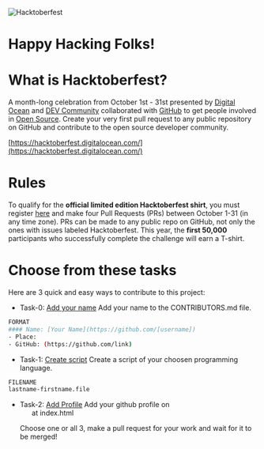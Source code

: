 ![Hacktoberfest](https://hacktoberfest.digitalocean.com/assets/logo-hf19-header-8245176fe235ab5d942c7580778a914110fa06a23c3d55bf40e2d061809d8785.svg "Hacktoberfest")

# Happy Hacking Folks!

# What is Hacktoberfest?
A month-long celebration from October 1st - 31st presented by [Digital Ocean](https://hacktoberfest.digitalocean.com/) and [DEV Community](https://dev.to/) collaborated with [GitHub](https://github.com/blog/2433-celebrate-open-source-this-october-with-hacktoberfest) to get people involved in [Open Source](https://github.com/open-source). Create your very first pull request to any public repository on GitHub and contribute to the open source developer community.

[https://hacktoberfest.digitalocean.com/](https://hacktoberfest.digitalocean.com/)

# Rules
To qualify for the __official limited edition Hacktoberfest shirt__, you must register [here](https://hacktoberfest.digitalocean.com/) and make four Pull Requests (PRs) between October 1-31 (in any time zone). PRs can be made to any public repo on GitHub, not only the ones with issues labeled Hacktoberfest. This year, the __first 50,000__ participants who successfully complete the challenge will earn a T-shirt.

# Choose from these tasks

Here are 3 quick and easy  ways to contribute to this project:

* Task-0: [Add your name](https://github.com/jerumbaoa/hacktoberfest2K/CONTRIBUTORS.md)
Add your name to the CONTRIBUTORS.md file.
```sh
FORMAT
#### Name: [Your Name](https://github.com/[username])
- Place:
- GitHub: (https://github.com/link)
```

* Task-1: [Create script](https://github.com/jerumbaoa/hacktoberfest2K/scripts)
Create a script of your choosen programming language.
```sh
FILENAME
lastname-firstname.file
```

* Task-2: [Add Profile](https://github.com/jerumbaoa/hacktoberfest2K/index.html)
Add your github profile on <ul> at index.html

Choose one or all 3, make a pull request for your work and wait for it to be merged!